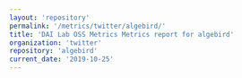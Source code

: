 ```yaml
---
layout: 'repository'
permalink: '/metrics/twitter/algebird/'
title: 'DAI Lab OSS Metrics Metrics report for algebird'
organization: 'twitter'
repository: 'algebird'
current_date: '2019-10-25'
---
```

